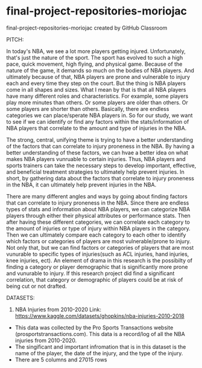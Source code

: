 # final-project-repositories-moriojac
final-project-repositories-moriojac created by GitHub Classroom

PITCH:

In today's NBA, we see a lot more players getting injured. Unfortunately, that's just the nature of the sport. The sport has evolved to such a high pace, quick movement, high flying, and physical game. Because of the nature of the game, it demands so much on the bodies of NBA players. And ultimately because of that, NBA players are prone and vulnerable to injury each and every time they step on the court. But the thing is NBA players come in all shapes and sizes. What I mean by that is that all NBA players have many different roles and characteristics. For example, some players play more minutes than others. Or some players are older than others. Or some players are shorter than others. Basically, there are endless categories we can place/sperate NBA players in. So for our study, we want to see if we can identify or find any factors within the stats/information of NBA players that correlate to the amount and type of injuries in the NBA.

The strong, central, unifying theme is trying to have a better understanding of the factors that can correlate to injury proneness in the NBA. By having a better understanding of these factors, we can hvae a better idea on what makes NBA players vunruable to certain injuries. Thus, NBA players and sports trainers can take the necessary steps to develop important, effective, and beneficial treatment strategies to ultimately help prevent injuries. In short, by gathering data about the factors that correlate to injury proneness in the NBA, it can ultimately help prevent injuries in the NBA.

There are many different angles and ways by going about finding factors that can correlate to injury proneness in the NBA. Since there are endless types of stats and information about NBA players, we can categorize NBA players through either their physical attributes or performance stats. Then after having these different categories, we can correlate each category to the amount of injuries or type of injury within NBA players in the category. Then we can ultimately compare each category to each other to identify which factors or categories of players are most vulnerable/prone to injury. Not only that, but we can find factors or categories of players that are most vunurable to specific types of injuries(such as ACL injuries, hand injuries, knee injuries, ect). An element of drama in this research is the possibilty of finding a category or player demographic that is significantly more prone and vunurable to injury. If this research project did find a significant correlation, that category or demographic of players could be at risk of being cut or not drafted.

DATASETS:

1. NBA Injuries from 2010-2020
Link: https://www.kaggle.com/datasets/ghopkins/nba-injuries-2010-2018
- This data was collected by the Pro Sports Transactions website (prosportstransactions.com). This data is a record/log of all the NBA injuries from 2010-2020.
- The singificant and important infromation that is in this dataset is the name of the player, the date of the injury, and the type of the injury.
- There are 5 columns and 27015 rows


